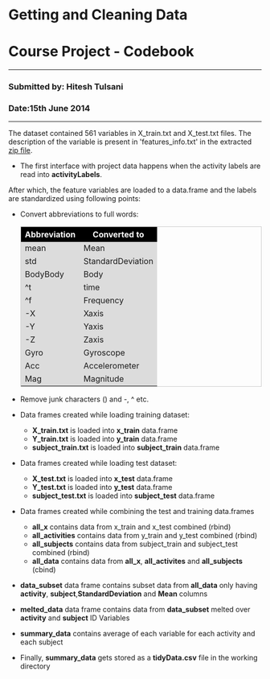 <style type="text/css">
table {

   border: 0.5px solid #ccc;
}
 
th {
  background-color: #000000;
  color: #ffffff;
}
 
td {
  background-color: #dcdcdc;
}
</style>

Getting and Cleaning Data
========================================================
Course Project - Codebook
========================================================

***
### Submitted by: Hitesh Tulsani
### Date:15th June 2014

***
The dataset contained 561 variables in X_train.txt and X_test.txt files. The description of the variable is present in 'features_info.txt' in the extracted [zip file](https://d396qusza40orc.cloudfront.net/getdata%2Fprojectfiles%2FUCI%20HAR%20Dataset.zip).

* The first interface with project data happens when the activity labels are read into **activityLabels**. 

After which, the feature variables are loaded to a data.frame and the labels are standardized using following points:

* Convert abbreviations to full words:
   
   Abbreviation | Converted to
   ----------------|-------------
        mean| Mean
        std|  StandardDeviation
        BodyBody|       Body
        \^t|     time
        \^f|     Frequency
        -X|     Xaxis
        -Y|     Yaxis
        -Z|     Zaxis
        Gyro|   Gyroscope
        Acc|    Accelerometer
        Mag|    Magnitude
* Remove junk characters () and -, ^ etc.
* Data frames created while loading training dataset: 
  * __X_train.txt__ is loaded into __x_train__ data.frame
  * __Y_train.txt__ is loaded into __y_train__ data.frame
  * __subject_train.txt__ is loaded into __subject_train__ data.frame
* Data frames created while loading test dataset: 
  * __X_test.txt__ is loaded into __x_test__ data.frame
  * __Y_test.txt__ is loaded into __y_test__ data.frame
  * __subject_test.txt__ is loaded into __subject_test__ data.frame 
* Data frames created while combining the test and training data.frames
  * __all_x__ contains data from x_train and x_test combined (rbind)
  * __all_activities__ contains data from y_train and y_test combined (rbind)
  * __all_subjects__ contains data from subject_train and subject_test combined (rbind)
  * __all_data__ contains data from __all_x__, __all_activites__ and __all_subjects__ (cbind)
* __data_subset__ data frame contains subset data from __all_data__ only having __activity__, __subject__,__StandardDeviation__ and __Mean__ columns 
* __melted_data__ data frame contains data from __data_subset__ melted over __activity__ and __subject__ ID Variables
* __summary_data__ contains average of each variable for each activity and each subject
* Finally, __summary_data__ gets stored as a __tidyData.csv__ file in the working directory